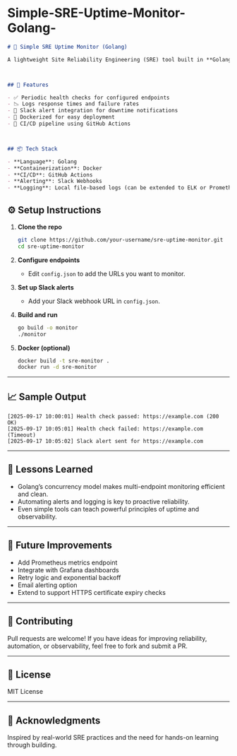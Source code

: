 # Simple-SRE-Uptime-Monitor-Golang-

```markdown
# 🔧 Simple SRE Uptime Monitor (Golang)

A lightweight Site Reliability Engineering (SRE) tool built in **Golang** to monitor service uptime, log failures, and send alerts. Designed for learning and experimentation with reliability principles, automation, and observability.



## 🚀 Features

- ✅ Periodic health checks for configured endpoints  
- 📉 Logs response times and failure rates  
- 🔔 Slack alert integration for downtime notifications  
- 🐳 Dockerized for easy deployment  
- 🔄 CI/CD pipeline using GitHub Actions



## 📦 Tech Stack

- **Language**: Golang  
- **Containerization**: Docker  
- **CI/CD**: GitHub Actions  
- **Alerting**: Slack Webhooks  
- **Logging**: Local file-based logs (can be extended to ELK or Prometheus)


```
## ⚙️ Setup Instructions

1. **Clone the repo**
   ```bash
   git clone https://github.com/your-username/sre-uptime-monitor.git
   cd sre-uptime-monitor
   

2. **Configure endpoints**
   - Edit `config.json` to add the URLs you want to monitor.

3. **Set up Slack alerts**
   - Add your Slack webhook URL in `config.json`.

4. **Build and run**
   ```bash
   go build -o monitor
   ./monitor
   ```

5. **Docker (optional)**
   ```bash
   docker build -t sre-monitor .
   docker run -d sre-monitor
   ```

---

## 📈 Sample Output

```
[2025-09-17 10:00:01] Health check passed: https://example.com (200 OK)
[2025-09-17 10:05:01] Health check failed: https://example.com (Timeout)
[2025-09-17 10:05:02] Slack alert sent for https://example.com
```

---

## 🧠 Lessons Learned

- Golang’s concurrency model makes multi-endpoint monitoring efficient and clean.
- Automating alerts and logging is key to proactive reliability.
- Even simple tools can teach powerful principles of uptime and observability.

---

## 📌 Future Improvements

- Add Prometheus metrics endpoint  
- Integrate with Grafana dashboards  
- Retry logic and exponential backoff  
- Email alerting option  
- Extend to support HTTPS certificate expiry checks

---

## 🤝 Contributing

Pull requests are welcome! If you have ideas for improving reliability, automation, or observability, feel free to fork and submit a PR.

---

## 📜 License

MIT License

---

## 🙌 Acknowledgments

Inspired by real-world SRE practices and the need for hands-on learning through building.

```

